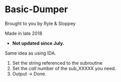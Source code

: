 # Basic-Dumper
Brought to you by Ryle &amp; Sloppey

Made in late 2018
- **Not updated since July.**

Same idea as using IDA.

1. Set the string referenced to the subroutine
2. Set the *call* number of the sub_XXXXX you need.
3. Output -> Done.
